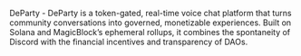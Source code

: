 DeParty - DeParty is a token-gated, real-time voice chat platform that turns community conversations into governed, monetizable experiences. Built on Solana and MagicBlock’s ephemeral rollups, it combines the spontaneity of Discord with the financial incentives and transparency of DAOs.